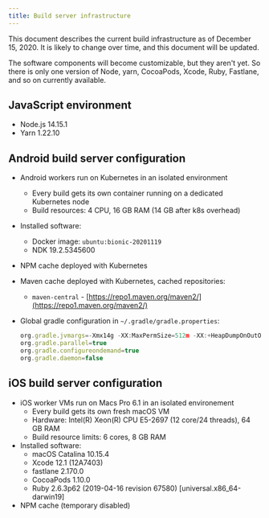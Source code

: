 ```yaml
---
title: Build server infrastructure
---
```


This document describes the current build infrastructure as of December 15, 2020. It is likely to change over time, and this document will be updated.

The software components will become customizable, but they aren't yet. So there is only one version of Node, yarn, CocoaPods, Xcode, Ruby, Fastlane, and so on currently available.

## JavaScript environment

- Node.js 14.15.1
- Yarn 1.22.10

## Android build server configuration

- Android workers run on Kubernetes in an isolated environment
  - Every build gets its own container running on a dedicated Kubernetes node
  - Build resources: 4 CPU, 16 GB RAM (14 GB after k8s overhead)
- Installed software:
  - Docker image: `ubuntu:bionic-20201119`
  - NDK 19.2.5345600
- NPM cache deployed with Kubernetes
- Maven cache deployed with Kubernetes, cached repositories:
  - `maven-central` - [https://repo1.maven.org/maven2/](https://repo1.maven.org/maven2/)
    <!-- the following repos are not yet cached -->
    <!--
    - `google` - [https://maven.google.com/](https://maven.google.com/)
    - `android-tools` - [https://dl.bintray.com/android/android-tools/](https://dl.bintray.com/android/android-tools/)
    - `jcenter` - [https://jcenter.bintray.com/](https://jcenter.bintray.com/)
    -->
- Global gradle configuration in `~/.gradle/gradle.properties`:

  ```jsx
  org.gradle.jvmargs=-Xmx14g -XX:MaxPermSize=512m -XX:+HeapDumpOnOutOfMemoryError -Dfile.encoding=UTF-8
  org.gradle.parallel=true
  org.gradle.configureondemand=true
  org.gradle.daemon=false
  ```

## iOS build server configuration

- iOS worker VMs run on Macs Pro 6.1 in an isolated environement
  - Every build gets its own fresh macOS VM
  - Hardware: Intel(R) Xeon(R) CPU E5-2697 (12 core/24 threads), 64 GB RAM
  - Build resource limits: 6 cores, 8 GB RAM
- Installed software:
  - macOS Catalina 10.15.4
  - Xcode 12.1 (12A7403)
  - fastlane 2.170.0
  - CocoaPods 1.10.0
  - Ruby 2.6.3p62 (2019-04-16 revision 67580) [universal.x86_64-darwin19]
- NPM cache (temporary disabled)

